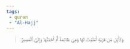 ```yaml
---
tags: 
 - quran 
 - "Al-Hajj"
---
```


> وَكَأَيِّن مِّن قَرۡيَةٍ أَمۡلَيۡتُ لَهَا وَهِيَ ظَالِمَةٞ ثُمَّ أَخَذۡتُهَا وَإِلَيَّ ٱلۡمَصِيرُ
